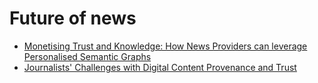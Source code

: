# Future of news

- [Monetising Trust and Knowledge: How News Providers can leverage Personalised Semantic Graphs](../2025/02/02/monetising-trust-and-knowledge-for-news-providers.md)
- [Journalists' Challenges with Digital Content Provenance and Trust](../2025/03/24/journalists-challenges-with-digital-content-provenance-and-trust.md)
